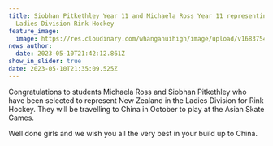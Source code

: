 ```yaml
---
title: Siobhan Pitkethley Year 11 and Michaela Ross Year 11 representing NZ
  Ladies Division Rink Hockey
feature_image:
  image: https://res.cloudinary.com/whanganuihigh/image/upload/v1683754493/Sports/Roller_Hockey.jpg
news_author:
  date: 2023-05-10T21:42:12.861Z
show_in_slider: true
date: 2023-05-10T21:35:09.525Z
---
```

<!--StartFragment-->

Congratulations to students Michaela Ross and Siobhan Pitkethley who have been selected to represent New Zealand in the Ladies Division for Rink Hockey. They [](<>)will be travelling to China in October to play at the Asian Skate Games.

Well done girls and we wish you all the very best in your build up to China.

<!--EndFragment-->